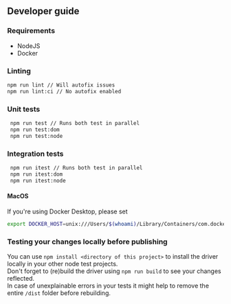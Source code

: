 ## Developer guide

### Requirements

- NodeJS
- Docker

### Linting

```bash
npm run lint // Will autofix issues
npm run lint:ci // No autofix enabled
```

### Unit tests

```bash
 npm run test // Runs both test in parallel
 npm run test:dom
 npm run test:node
```

### Integration tests

```bash
 npm run itest // Runs both test in parallel
 npm run itest:dom
 npm run itest:node
```

#### MacOS

If you're using Docker Desktop, please set

```bash
export DOCKER_HOST=unix:///Users/$(whoami)/Library/Containers/com.docker.docker/Data/docker.raw.sock
```

### Testing your changes locally before publishing

You can use `npm install <directory of this project>` to install the driver locally in your other node test projects.  
Don't forget to (re)build the driver using `npm run build` to see your changes reflected.  
In case of unexplainable errors in your tests it might help to remove the entire `/dist` folder before rebuilding.
